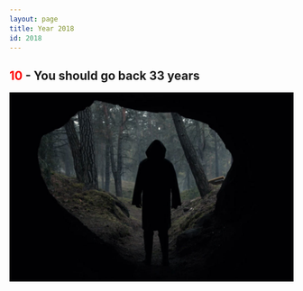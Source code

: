 ```yaml
---
layout: page
title: Year 2018
id: 2018
---
```


<h2> <span style="color:red;">10</span> - You should go back 33 years</h2>

<img width="700px" class="hero-log" src="/img/dark-2018.jpg" alt="">
